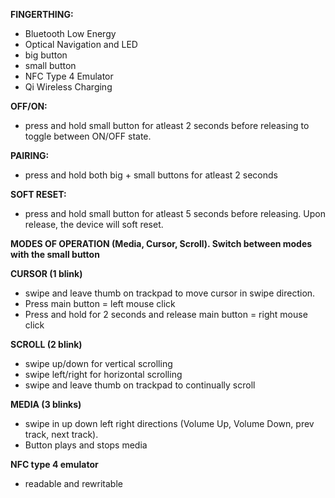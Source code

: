 **FINGERTHING:**
- Bluetooth Low Energy
- Optical Navigation and LED
- big button 
- small button
- NFC Type 4 Emulator
- Qi Wireless Charging


**OFF/ON:**
- press and hold small button for atleast 2 seconds before releasing to toggle between ON/OFF state.

**PAIRING:**
- press and hold both big + small buttons for atleast 2 seconds

**SOFT RESET:**
- press and hold small button for atleast 5 seconds before releasing. Upon release, the device will soft reset.


**MODES OF OPERATION (Media, Cursor, Scroll). Switch between modes with the small button**

**CURSOR (1 blink)**
- swipe and leave thumb on trackpad to move cursor in swipe direction. 
- Press main button = left mouse click
- Press and hold for 2 seconds and release main button = right mouse click

**SCROLL (2 blink)**
- swipe up/down for vertical scrolling
- swipe left/right for horizontal scrolling
- swipe and leave thumb on trackpad to continually scroll 

**MEDIA (3 blinks)**
- swipe in up down left right directions (Volume Up, Volume Down, prev track, next track). 
- Button plays and stops media

**NFC type 4 emulator**
- readable and rewritable


